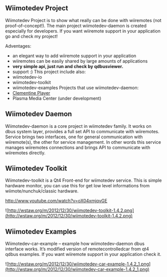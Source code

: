 ## Wiimotedev Project ##
Wiimotedev Project is to show what really can be done with wiiremotes (not proof-of-concept!). The main project wiimotedev-daemon is created especially for developers. If you want wiiremote support in your application go and check my project!

Adventages:
  * an elegant way to add wiiremote support in your application
  * wiiremotes can be easily shared by large amounts of applications
  * **very simple api, just run and check by qdbusviewer.**
  * support :)
This project include also:
  * wiimotedev-io
  * wiimotedev-toolkit
  * wiimotedev-examples
Projects that use wiimotedev-daemon:
  * [Clementine Player](http://code.google.com/p/clementine-player)
  * Plasma Media Center (under development)

## Wiimotedev Daemon ##

Wiimotedev-daemon is a core project in wiimotedev family. It works on dbus system layer, provides a full set API to communicate with wiiremotes. Service brings two interfaces, one for general communication with wiiremote(s), the other for service management. In other words this service manages wiiremotes connections and brings API to communicate with wiiremotes directly.

## Wiimotedev Toolkit ##
Wiimotedev-toolkit is a Qt4 Front-end for wiimotedev service. This is simple hardware monitor, you can use this for get low level informations from wiimote/nunchuk/classic hardware.

http://www.youtube.com/watch?v=oX04xmjqvGE

![http://wstaw.org/m/2012/12/30/wiimotedev-toolkit-1.4.2.png](http://wstaw.org/m/2012/12/30/wiimotedev-toolkit-1.4.2.png)

## Wiimotedev Examples ##
Wiimotedev-car-example – example how wiimotedev-daemon dbus interface works. It’s modified version of remotecontrolledcar from qt4 qdbus examples. If you want wiiremote support in your application check it.

![http://wstaw.org/m/2012/12/30/wiimotedev-car-example-1.4.2_1.png](http://wstaw.org/m/2012/12/30/wiimotedev-car-example-1.4.2_1.png)